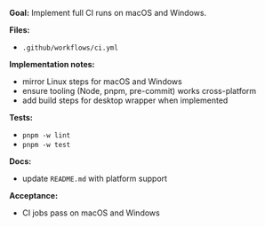 **Goal:** Implement full CI runs on macOS and Windows.

**Files:**

- `.github/workflows/ci.yml`

**Implementation notes:**

- mirror Linux steps for macOS and Windows
- ensure tooling (Node, pnpm, pre-commit) works cross-platform
- add build steps for desktop wrapper when implemented

**Tests:**

- `pnpm -w lint`
- `pnpm -w test`

**Docs:**

- update `README.md` with platform support

**Acceptance:**

- CI jobs pass on macOS and Windows
